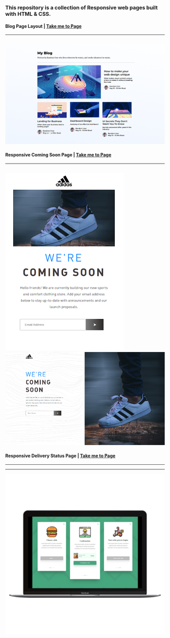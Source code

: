### This repository is a collection of Responsive web pages built with HTML & CSS.

#### Blog Page Layout | [Take me to Page](https://iamme24cl.github.io/responsive-web-pages/blog-layout/ "Blog Page Layout")
---  
![Blog Page Layout](/images/blog-layout.png "Blog Page Layout")
---
#### Responsive Coming Soon Page | [Take me to Page](https://iamme24cl.github.io/responsive-web-pages/coming-soon-page/ "Coming Soon Page")
---
![Coming Soon Page Mobile](/images/coming-soon-mobile.png "Coming Soon Page Mobile")
![Coming Soon Page Desktop](/images/coming-soon-desktop.png "Coming Soon Page Desktop")
---
#### Responsive Delivery Status Page | [Take me to Page](https://iamme24cl.github.io/responsive-web-pages/delivery-status-page/ "Delivery Status Page")
---

---
![Delivery Status Desktop](/images/delivery-status-desktop_macbookgrey_front.png "Delivery Status Desktop")

